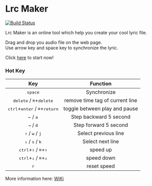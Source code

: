 # Lrc Maker

[![Build Status](https://travis-ci.org/hufan-akari/lrc-maker.svg?branch=master)](https://travis-ci.org/hufan-akari/lrc-maker)

Lrc Maker is an online tool which help you create your cool lyric file.

Drag and drop you audio file on the web page.\
Use arrow key and space key to synchronize the lyric.

Click [here](https://lrc-maker.github.io) to start now!

### Hot Key

|                                Key                                |            Function             |
| :---------------------------------------------------------------: | :-----------------------------: |
|                         <kbd>space</kbd>                          |           Synchronize           |
|        <kbd>delete</kbd> / <kbd>⌘</kbd>+<kbd>delete</kbd>         | remove time tag of current line |
| <kbd>ctrl</kbd>+<kbd>enter</kbd> / <kbd>⌘</kbd>+<kbd>return</kbd> |  toggle between play and pause  |
|                    <kbd>←</kbd> / <kbd>a</kbd>                    |     Step backward 5 second      |
|                    <kbd>→</kbd> / <kbd>d</kbd>                    |      Step forward 5 second      |
|            <kbd>↑</kbd> / <kbd>w</kbd> / <kbd>j</kbd>             |      Select previous line       |
|            <kbd>↓</kbd> / <kbd>s</kbd> / <kbd>k</kbd>             |        Select next line         |
|     <kbd>ctrl</kbd>+<kbd>↑</kbd> / <kbd>⌘</kbd>+<kbd>↑</kbd>      |            speed up             |
|     <kbd>ctrl</kbd>+<kbd>↓</kbd> / <kbd>⌘</kbd>+<kbd>↓</kbd>      |           speed down            |
|                           <kbd>r</kbd>                            |           reset speed           |

More information here: [WiKi](https://github.com/hufan-akari/lrc-maker/wiki)
